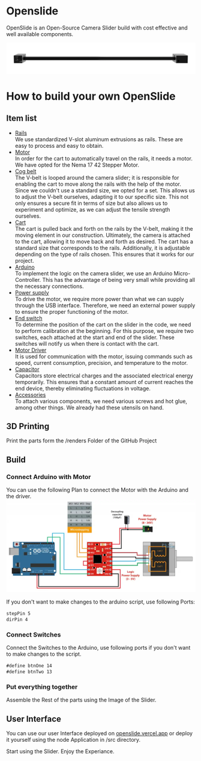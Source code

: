 # Openslide

OpenSlide is an Open-Source Camera Slider build with cost effective and well available components.

![](public/v3.png)

# How to build your own OpenSlide

## Item list

- [Rails]()  
    We use standardized V-slot aluminum extrusions as rails. These are easy to process and
    easy to obtain.
- [Motor](https://a.aliexpress.com/_mMwP7J2)  
    In order for the cart to automatically travel on the rails, it needs a motor. We have opted for the Nema 17 42 Stepper Motor.
- [Cog belt](https://a.aliexpress.com/_mKwwtJ2)  
    The V-belt is looped around the camera slider; it is responsible for enabling the cart to move along the rails with the help of the motor. Since we couldn't use a standard size, we opted for a set. This allows us to adjust the V-belt ourselves, adapting it to our specific size. This not only ensures a secure fit in terms of size but also allows us to experiment and optimize, as we can adjust the tensile strength ourselves.
- [Cart](https://a.aliexpress.com/_mOrK72g)  
    The cart is pulled back and forth on the rails by the V-belt, making it the moving element in our construction. Ultimately, the camera is attached to the cart, allowing it to move back and forth as desired. The cart has a standard size that corresponds to the rails. Additionally, it is adjustable depending on the type of rails chosen. This ensures that it works for our project.
- [Arduino]()  
    To implement the logic on the camera slider, we use an Arduino Micro-Controller. This has the advantage of being very small while providing all the necessary connections.
- [Power supply](https://a.aliexpress.com/_mNNVPCc)  
    To drive the motor, we require more power than what we can supply through the USB interface. Therefore, we need an external power supply to ensure the proper functioning of the motor.
- [End switch]()  
    To determine the position of the cart on the slider in the code, we need to perform calibration at the beginning. For this purpose, we require two switches, each attached at the start and end of the slider. These switches will notify us when there is contact with the cart.
- [Motor Driver](https://a.aliexpress.com/_m0FvBMk)  
    It is used for communication with the motor, issuing commands such as speed, current consumption, precision, and temperature to the motor.
- [Capacitor]()  
    Capacitors store electrical charges and the associated electrical energy temporarily. This ensures that a constant amount of current reaches the end device, thereby eliminating fluctuations in voltage.
- [Accessories]()  
    To attach various components, we need various screws and hot glue, among other things. We already had these utensils on hand.

## 3D Printing
Print the parts form the /renders Folder of the GitHub Project

## Build
### Connect Arduino with Motor 
You can use the following Plan to connect the Motor with the Arduino and the driver.
![](public/A4988-and-Arduino-Connection-Wiring-Diagram-1024x501.webp)

If you don't want to make changes to the arduino script, use following Ports:

```text
stepPin 5
dirPin 4
```

### Connect Switches
Connect the Switches to the Arduino, use following ports if you don't want to make changes to the script.

```text
#define btnOne 14
#define btnTwo 13
```

### Put everything together

Assemble the Rest of the parts using the Image of the Slider.



## User Interface

You can use our user Interface deployed on [openslide.vercel.app](openslide.vercel.app) or deploy it yourself using the node Application in /src directory.


Start using the Slider. Enjoy the Experiance.